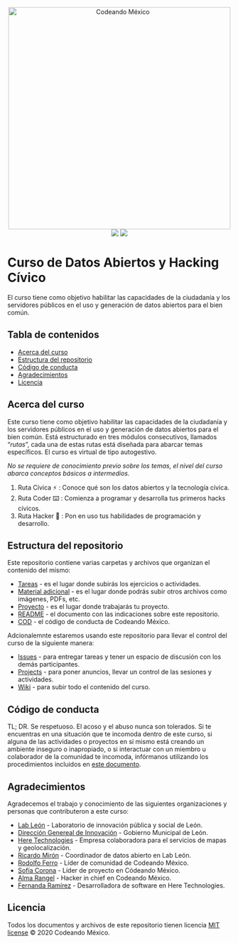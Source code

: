 <p align="center">
<img src="http://codeandomexico.org/resources/img/codeandomexico.png" width="500" alt="Codeando México"><br>
<a href="http://www.codeandomexico.org/" target="_blank"><img src="https://img.shields.io/badge/website-CodeandoMexico-00D88E.svg"></a>
<a href="http://slack.codeandomexico.org/" target="_blank"><img src="https://img.shields.io/badge/slack-CodeandoMexico-EC0E4F.svg"></a>
</p>
<!-- __ -->

# Curso de Datos Abiertos y Hacking Cívico

El curso tiene como objetivo habilitar las capacidades de la ciudadanía y los servidores públicos en el uso y generación de datos abiertos para el bien común.

## Tabla de contenidos

- [Acerca del curso](#acerca-del-curso)
- [Estructura del repositorio](#estructura-del-repositorio)
- [Código de conducta](#codigo-de-conducta)
- [Agradecimientos](#agradecimientos)
- [Licencia](#licencia)

## Acerca del curso

Este curso tiene como objetivo habilitar las capacidades de la ciudadanía y los servidores públicos en el uso y generación de datos abiertos para el bien común. Está estructurado en tres módulos consecutivos, llamados “_rutas_”, cada una de estas rutas está diseñada para abarcar temas específicos. El curso es virtual de tipo autogestivo.

_No se requiere de conocimiento previo sobre los temas, el nivel del curso abarca conceptos básicos a intermedios._

1. Ruta Cívica ⚡️ : Conoce qué son los datos abiertos y la tecnología cívica.
2. Ruta Coder ⌨️ : Comienza a programar y desarrolla tus primeros hacks cívicos. 
4. Ruta Hacker 👾 : Pon en uso tus habilidades de programación y desarrollo. 

## Estructura del repositorio
Este repositorio contiene varias carpetas y archivos que organizan el contenido del mismo:

- [Tareas]() - es el lugar donde subirás los ejercicios o actividades.
- [Material adicional]() - es el lugar donde podrás subir otros archivos como imágenes, PDFs, etc.
- [Proyecto]() - es el lugar donde trabajarás tu proyecto.
- [README]() - el documento con las indicaciones sobre este repositorio.
- [COD]() - el código de conducta de Codeando México.

Adcionalemnte estaremos usando este repositorio para llevar el control del curso de la siguiente manera:

- [Issues](https://github.com/CodeandoMexico/hacking-civico/issues) - para entregar tareas y tener un espacio de discusión con los demás participantes.
- [Projects](https://github.com/CodeandoMexico/hacking-civico/projects) - para poner anuncios, llevar un control de las sesiones y actividades.
- [Wiki](https://github.com/CodeandoMexico/hacking-civico/wiki) - para subir todo el contenido del curso.

## Código de conducta
TL; DR. Se respetuoso. El acoso y el abuso nunca son tolerados. Si te encuentras en una situación que te incomoda dentro de este curso, si alguna de las actividades o proyectos en sí mismo está creando un ambiente inseguro o inapropiado, o si interactuar con un miembro u colaborador de la comunidad te incomoda, infórmanos utilizando los procedimientos incluidos en [este documento](https://github.com/CodeandoMexico/comunidad/blob/master/CODIGO-DE-CONDUCTA.md).

## Agradecimientos
Agradecemos el trabajo y conocimiento de las siguientes organizaciones y personas que contributeron a este curso:

- [Lab León](https://www.facebook.com/lab.leon.DGI) - Laboratorio de innovación pública y social de León.
- [Dirección Genereal de Innovación](https://www.facebook.com/DireccionGeneraldeInnovacionLeon) - Gobierno Municipal de León.
- [Here Technologies](here.com) - Empresa colaboradora para el servicios de mapas y geolocalización.
- [Ricardo Mirón](https://github.com/ricardomiron) - Coordinador de datos abierto en Lab León.
- [Rodolfo Ferro](https://github.com/RodolfoFerro) - Líder de comunidad de Codeando México.
- [Sofía Corona]() - Líder de proyecto en Códeando México.
- [Alma Rangel](https://github.com/almarngl) - Hacker in chief en Codeando México.
- [Fernanda Ramírez]() - Desarrolladora de software en Here Technologies.

## Licencia
Todos los documentos y archivos de este repositorio tienen licencia [MIT license](LICENSE) © 2020 Codeando México.
